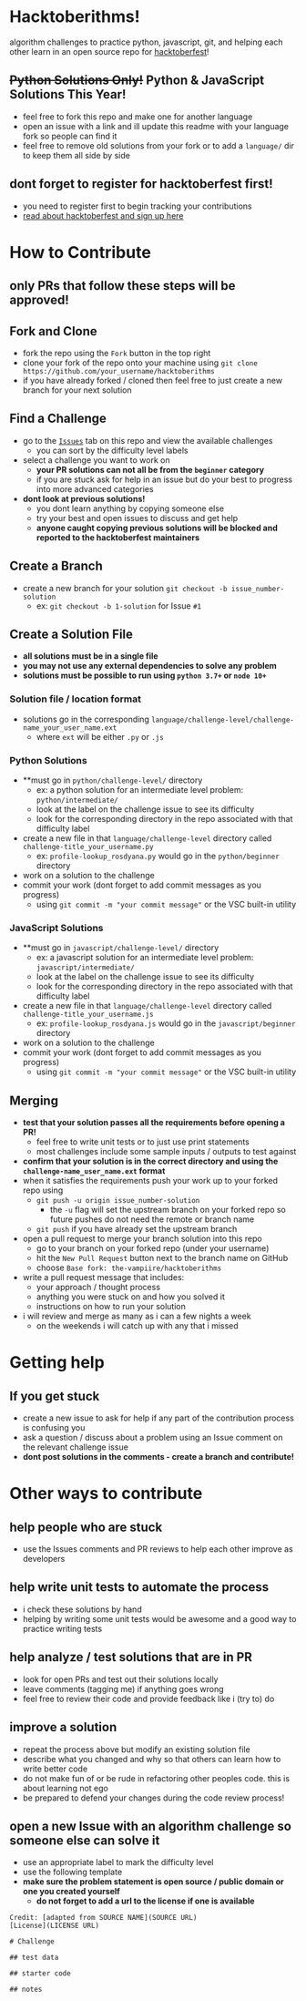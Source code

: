 # Hacktoberithms!
algorithm challenges to practice python, javascript, git, and helping each other learn in an open source repo for [hacktoberfest](https://hacktoberfest.digitalocean.com/)!

## ~~Python Solutions Only!~~ Python & JavaScript Solutions This Year!
- feel free to fork this repo and make one for another language
- open an issue with a link and ill update this readme with your language fork so people can find it
- feel free to remove old solutions from your fork or to add a `language/` dir to keep them all side by side

## dont forget to register for hacktoberfest first!
- you need to register first to begin tracking your contributions
- [read about hacktoberfest and sign up here](https://hacktoberfest.digitalocean.com/)

# How to Contribute

## only PRs that follow these steps will be approved!

## Fork and Clone
- fork the repo using the `Fork` button in the top right
- clone your fork of the repo onto your machine using `git clone https://github.com/your_username/hacktoberithms`
- if you have already forked / cloned then feel free to just create a new branch for your next solution

## Find a Challenge
- go to the [`Issues`](https://github.com/the-vampiire/hacktoberithms/issues) tab on this repo and view the available challenges
  - you can sort by the difficulty level labels
- select a challenge you want to work on
  - **your PR solutions can not all be from the `beginner` category**
  - if you are stuck ask for help in an issue but do your best to progress into more advanced categories
- **dont look at previous solutions!**
  - you dont learn anything by copying someone else
  - try your best and open issues to discuss and get help
  - **anyone caught copying previous solutions will be blocked and reported to the hacktoberfest maintainers**
  
## Create a Branch
- create a new branch for your solution `git checkout -b issue_number-solution`
  - ex: `git checkout -b 1-solution` for Issue `#1`
  
## Create a Solution File
- **all solutions must be in a single file**
- **you may not use any external dependencies to solve any problem**
- **solutions must be possible to run using `python 3.7+` or `node 10+`**

### Solution file / location format
- solutions go in the corresponding `language/challenge-level/challenge-name_your_user_name.ext`
  - where `ext` will be either `.py` or `.js`

### Python Solutions
- **must go in `python/challenge-level/` directory
  - ex: a python solution for an intermediate level problem: `python/intermediate/`
  - look at the label on the challenge issue to see its difficulty
  - look for the corresponding directory in the repo associated with that difficulty label
- create a new file in that `language/challenge-level` directory called `challenge-title_your_username.py` 
  - ex: `profile-lookup_rosdyana.py` would go in the `python/beginner` directory
- work on a solution to the challenge
- commit your work (dont forget to add commit messages as you progress)
  - using `git commit -m "your commit message"` or the VSC built-in utility
  
### JavaScript Solutions
- **must go in `javascript/challenge-level/` directory
  - ex: a javascript solution for an intermediate level problem: `javascript/intermediate/`
  - look at the label on the challenge issue to see its difficulty
  - look for the corresponding directory in the repo associated with that difficulty label
- create a new file in that `language/challenge-level` directory called `challenge-title_your_username.js` 
  - ex: `profile-lookup_rosdyana.js` would go in the `javascript/beginner` directory
- work on a solution to the challenge
- commit your work (dont forget to add commit messages as you progress)
  - using `git commit -m "your commit message"` or the VSC built-in utility
  
## Merging
- **test that your solution passes all the requirements before opening a PR!**
  - feel free to write unit tests or to just use print statements
  - most challenges include some sample inputs / outputs to test against
- **confirm that your solution is in the correct directory and using the `challenge-name_user_name.ext` format**
- when it satisfies the requirements push your work up to your forked repo using
  - `git push -u origin issue_number-solution`
    - the `-u` flag will set the upstream branch on your forked repo so future pushes do not need the remote or branch name
  - `git push` if you have already set the upstream branch
- open a pull request to merge your branch solution into this repo
  - go to your branch on your forked repo (under your username)
  - hit the `New Pull Request` button next to the branch name on GitHub
  - choose `Base fork: the-vampiire/hacktoberithms`
- write a pull request message that includes:
  - your approach / thought process
  - anything you were stuck on and how you solved it
  - instructions on how to run your solution 
- i will review and merge as many as i can a few nights a week
  - on the weekends i will catch up with any that i missed

# Getting help

## If you get stuck
- create a new issue to ask for help if any part of the contribution process is confusing you
- ask a question / discuss about a problem using an Issue comment on the relevant challenge issue
- **dont post solutions in the comments - create a branch and contribute!**

# Other ways to contribute

## help people who are stuck
- use the Issues comments and PR reviews to help each other improve as developers

## help write unit tests to automate the process
- i check these solutions by hand
- helping by writing some unit tests would be awesome and a good way to practice writing tests

## help analyze / test solutions that are in PR
- look for open PRs and test out their solutions locally
- leave comments (tagging me) if anything goes wrong
- feel free to review their code and provide feedback like i (try to) do

## improve a solution
- repeat the process above but modify an existing solution file
- describe what you changed and why so that others can learn how to write better code
- do not make fun of or be rude in refactoring other peoples code. this is about learning not ego
- be prepared to defend your changes during the code review process!

## open a new Issue with an algorithm challenge so someone else can solve it
- use an appropriate label to mark the difficulty level
- use the following template
- **make sure the problem statement is open source / public domain or one you created yourself**
  - **do not forget to add a url to the license if one is available**
```
Credit: [adapted from SOURCE NAME](SOURCE URL)
[License](LICENSE URL)

# Challenge

## test data

## starter code

## notes
```
